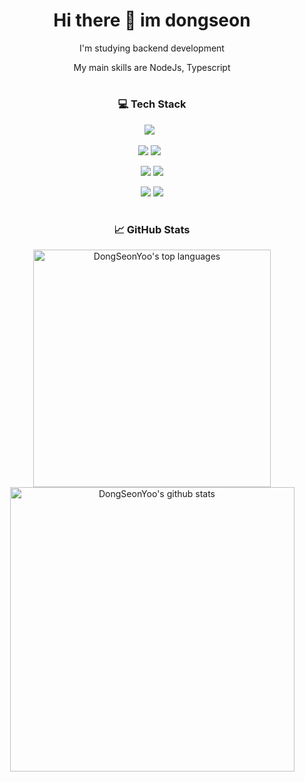 <div align="center">
  <h1>Hi there 👋 im dongseon</h1>
  <p>I'm studying backend development</p>
  <p>My main skills are NodeJs, Typescript</p>


  #
  <h3>💻 Tech Stack</h3>
  <img src="https://img.shields.io/badge/Node.js-339933?style=flat&logo=Node.js&logoColor=white" />&nbsp;&nbsp;
  <p>
      <img src="https://img.shields.io/badge/TypeScript-3178C6?style=flat&logo=TypeScript&logoColor=white" />
      <img src="https://img.shields.io/badge/JavaScript-F7DF1E?style=flat&logo=JavaScript&logoColor=white" />&nbsp;&nbsp;
  </p>
    <p>
      <img src="https://img.shields.io/badge/Express-ffffff?style=flat&logo=express&logoColor=black">
      <img src="https://img.shields.io/badge/NestJS-000000?style=flat&logo=NestJS&logoColor=red" />
  </p>
    <p>
      <img src="https://img.shields.io/badge/postgresql-0080FF?style=flat&logo=postgresql&logoColor=white" />
      <img src="https://img.shields.io/badge/prisma-ffffff?style=flat&logo=Prisma&logoColor=black"/>
  </p>
  
  #  
  <h3>📈 GitHub Stats</h3>
  <p>
      <img width="380px" src="https://github-readme-stats.vercel.app/api/top-langs/?username=DongSeonYoo&hide=html&layout=compact&hide_border=true" alt="DongSeonYoo's top languages"/>
      <img width="455px" src="https://github-readme-stats.vercel.app/api?username=DongSeonYoo&theme=default&hide_border=true" alt="DongSeonYoo's github stats" />
  </p>
</div>
